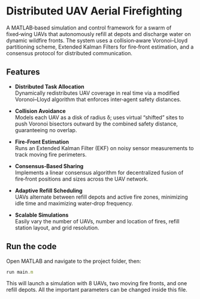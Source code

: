 # Distributed UAV Aerial Firefighting

A MATLAB‑based simulation and control framework for a swarm of fixed‑wing UAVs that autonomously refill at depots and discharge water on dynamic wildfire fronts. The system uses a collision‑aware Voronoi–Lloyd partitioning scheme, Extended Kalman Filters for fire‑front estimation, and a consensus protocol for distributed communication.

## Features

- **Distributed Task Allocation**  
  Dynamically redistributes UAV coverage in real time via a modified Voronoi–Lloyd algorithm that enforces inter‑agent safety distances.

- **Collision Avoidance**  
  Models each UAV as a disk of radius δ; uses virtual “shifted” sites to push Voronoi bisectors outward by the combined safety distance, guaranteeing no overlap.

- **Fire‑Front Estimation**  
  Runs an Extended Kalman Filter (EKF) on noisy sensor measurements to track moving fire perimeters.

- **Consensus‑Based Sharing**  
  Implements a linear consensus algorithm for decentralized fusion of fire‑front positions and sizes across the UAV network.

- **Adaptive Refill Scheduling**  
  UAVs alternate between refill depots and active fire zones, minimizing idle time and maximizing water‑drop frequency.

- **Scalable Simulations**  
  Easily vary the number of UAVs, number and location of fires, refill station layout, and grid resolution.

## Run the code
Open MATLAB and navigate to the project folder, then:
```ruby
run main.m
```

This will launch a simulation with 8 UAVs, two moving fire fronts, and one refill depots.
All the important parameters can be changed inside this file.


